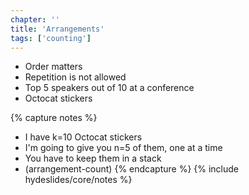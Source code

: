 ```yaml
---
chapter: ''
title: 'Arrangements'
tags: ['counting']
---
```


<ul>
  <li class="fragment"><div class="deflate">Order matters</div></li>
  <li class="fragment"><div class="deflate">Repetition is not allowed</div></li>
  <li class="fragment"><div class="deflate">Top 5 speakers out of 10 at a conference</div></li>
  <li class="fragment"><div class="deflate">Octocat stickers</div></li>
</ul>


{% capture notes %}
* I have k=10 Octocat stickers
* I'm going to give you n=5 of them, one at a time
* You have to keep them in a stack
* (arrangement-count)
{% endcapture %}
{% include hydeslides/core/notes %}
